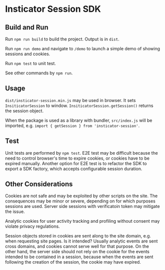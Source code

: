 # Insticator Session SDK

## Build and Run

Run `npm run build` to build the project. Output is in `dist`.

Run `npm run demo` and navigate to `/demo` to launch a simple demo of showing sessions and cookies.

Run `npm test` to unit test.

See other commands by `npm run`.

## Usage

`dist/insticator-session.min.js` may be used in browser. It sets `InsiticatorSession` to window. `InsiticatorSession.getSession()` returns the session object.

When the package is used as a library with bundler, `src/index.js` will be imported, e.g. `import { getSession } from 'insticator-session'`.

## Test

Unit tests are performed by `npm test`. E2E test may be difficult because the need to control browser's time to expire cookies, or cookies have to be expired manually.
Another option for E2E test is to refactor the SDK to export a SDK factory, which accepts configurable session duration.

## Other Considerations

Cookies are not safe and may be exploited by other scripts on the site. The consequences may be minor or severe, depending on for which purposes sessions are used.
Server side sessions with verificatoin token may mitigate the issue.

Analytic cookies for user activity tracking and profiling without consent may violate privacy regulations.

Session objects stored in cookies are sent along to the site domain, e.g. when requesting site pages. Is it intended? Usually analytic
events are sent cross domains, and cookies cannot serve well for that purpose. On the other hand, the server side should not rely on the cookie for the events
intended to be contained in a session, because when the events are sent following the creation of the session, the cookie may have expired.

